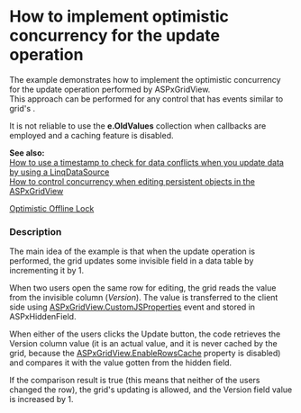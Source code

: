 # How to implement optimistic concurrency for the update operation


<p>The example demonstrates how to implement the optimistic concurrency for the update operation performed by ASPxGridView.<br />
This approach can be performed for any control that has events similar to grid's .</p><p>It is not reliable to use the <strong>e.OldValues</strong> collection when callbacks are employed and a caching feature is disabled.</p><p><strong>See also:</strong><br />
<a href="https://www.devexpress.com/Support/Center/p/E2168">How to use a timestamp to check for data conflicts when you update data by using a LinqDataSource</a><br />
<a href="https://www.devexpress.com/Support/Center/p/E2384">How to control concurrency when editing persistent objects in the ASPxGridView</a></p><p><a href="http://martinfowler.com/eaaCatalog/optimisticOfflineLock.html"><u>Optimistic Offline Lock</u></a></p>


<h3>Description</h3>

<p>The main idea of the example is that when the update operation is performed, the grid updates some invisible field in a data table by incrementing it by 1.</p><p>When two users open the same row for editing, the grid reads the value from the invisible column (<i>Version</i>). The value is transferred to the client side using <a href="http://documentation.devexpress.com/#AspNet/DevExpressWebASPxGridViewASPxGridView_CustomJSPropertiestopic"><u>ASPxGridView.CustomJSProperties</u></a> event and stored in ASPxHiddenField.</p><p>When either of the users clicks the Update button, the code retrieves the Version column value (it is an actual value, and it is never cached by the grid, because the <a href="http://documentation.devexpress.com/#AspNet/DevExpressWebASPxGridViewASPxGridView_EnableRowsCachetopic"><u>ASPxGridView.EnableRowsCache</u></a> property is disabled) and compares it with the value gotten from the hidden field.</p><p>If the comparison result is true (this means that neither of the users changed the row), the grid&#39;s updating is allowed, and the Version field value is increased by 1.</p>

<br/>


